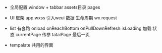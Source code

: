 - 全局配置
    window + tabbar
    assets目录 pages

- UI 框架
    app.wxss 引入weui
    数据
    生命周期  wx.request

- list 有套路
    onload onReachBottom onPullDownRefresh
    isLoading 加载 状态
    currentPage 传参
    tatalPage 最后一页

- tempalate
    共用的界面
    <template data={{}}>
    <template>